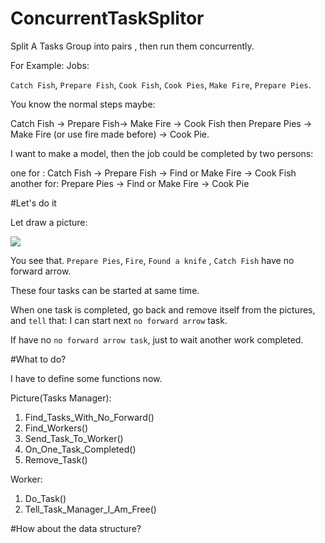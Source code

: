 # ConcurrentTaskSplitor
Split A Tasks Group into pairs , then run them concurrently.

For Example:
Jobs: 

`Catch Fish`, `Prepare Fish`, `Cook Fish`, `Cook Pies`, `Make Fire`, `Prepare Pies`.

You know the normal steps maybe:

Catch Fish -> Prepare Fish-> Make Fire -> Cook Fish  then
Prepare Pies -> Make Fire (or use fire made before) -> Cook Pie.

I want to make a model, then the job could be completed by two persons:

one for : Catch Fish -> Prepare Fish -> Find or Make Fire -> Cook Fish 
another for: Prepare Pies -> Find or Make Fire -> Cook Pie

#Let's do it

Let draw a picture:

<img src='http://ww4.sinaimg.cn/large/608f8693jw1f9xhcftgpij20a80a7mxa.jpg'/>

You see that.
`Prepare Pies`, `Fire`, `Found a knife` , `Catch Fish` have no forward arrow.

These four tasks can be started at same time.

When one task is completed, go back and remove itself from the pictures, and `tell` that: I can start next `no forward arrow` task.

If have no `no forward arrow task`, just to wait another work completed.

#What to do?

I have to define some functions now.

Picture(Tasks Manager):

1. Find_Tasks_With_No_Forward()
2. Find_Workers()
3. Send_Task_To_Worker()
4. On_One_Task_Completed()
5. Remove_Task()

Worker:

1. Do_Task()
2. Tell_Task_Manager_I_Am_Free()

#How about the data  structure?

